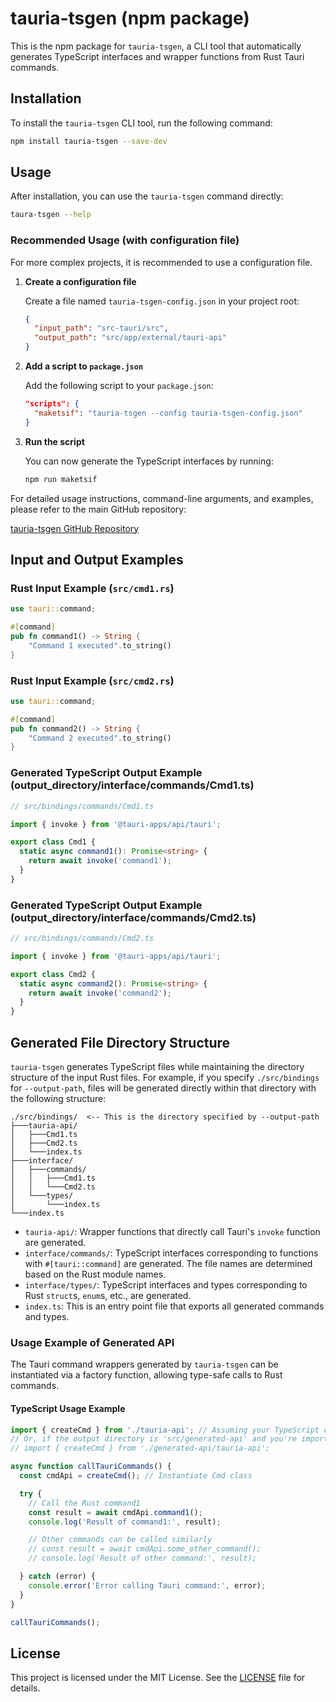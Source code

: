 # tauria-tsgen (npm package)

This is the npm package for `tauria-tsgen`, a CLI tool that automatically generates TypeScript interfaces and wrapper functions from Rust Tauri commands.

## Installation

To install the `tauria-tsgen` CLI tool, run the following command:

```bash
npm install tauria-tsgen --save-dev
```

## Usage

After installation, you can use the `tauria-tsgen` command directly:

```bash
taura-tsgen --help
```

### Recommended Usage (with configuration file)

For more complex projects, it is recommended to use a configuration file.

1.  **Create a configuration file**

    Create a file named `tauria-tsgen-config.json` in your project root:

    ```json
    {
      "input_path": "src-tauri/src",
      "output_path": "src/app/external/tauri-api"
    }
    ```

2.  **Add a script to `package.json`**

    Add the following script to your `package.json`:

    ```json
    "scripts": {
      "maketsif": "tauria-tsgen --config tauria-tsgen-config.json"
    }
    ```

3.  **Run the script**

    You can now generate the TypeScript interfaces by running:

    ```bash
    npm run maketsif
    ```

For detailed usage instructions, command-line arguments, and examples, please refer to the main GitHub repository:

[tauria-tsgen GitHub Repository](https://github.com/yamada28go/tauria-tsgen#readme)

## Input and Output Examples

### Rust Input Example (`src/cmd1.rs`)

```rust
use tauri::command;

#[command]
pub fn command1() -> String {
    "Command 1 executed".to_string()
}
```

### Rust Input Example (`src/cmd2.rs`)

```rust
use tauri::command;

#[command]
pub fn command2() -> String {
    "Command 2 executed".to_string()
}
```

### Generated TypeScript Output Example (output_directory/interface/commands/Cmd1.ts)

```typescript
// src/bindings/commands/Cmd1.ts

import { invoke } from '@tauri-apps/api/tauri';

export class Cmd1 {
  static async command1(): Promise<string> {
    return await invoke('command1');
  }
}
```

### Generated TypeScript Output Example (output_directory/interface/commands/Cmd2.ts)

```typescript
// src/bindings/commands/Cmd2.ts

import { invoke } from '@tauri-apps/api/tauri';

export class Cmd2 {
  static async command2(): Promise<string> {
    return await invoke('command2');
  }
}
```

## Generated File Directory Structure

`tauria-tsgen` generates TypeScript files while maintaining the directory structure of the input Rust files.
For example, if you specify `./src/bindings` for `--output-path`, files will be generated directly within that directory with the following structure:

```
./src/bindings/  <-- This is the directory specified by --output-path
├───tauria-api/
│   ├───Cmd1.ts
│   ├───Cmd2.ts
│   └───index.ts
├───interface/
│   ├───commands/
│   │   ├───Cmd1.ts
│   │   └───Cmd2.ts
│   └───types/
│       └───index.ts
└───index.ts
```

- `tauria-api/`: Wrapper functions that directly call Tauri's `invoke` function are generated.
- `interface/commands/`: TypeScript interfaces corresponding to functions with `#[tauri::command]` are generated. The file names are determined based on the Rust module names.
- `interface/types/`: TypeScript interfaces and types corresponding to Rust `struct`s, `enum`s, etc., are generated.
- `index.ts`: This is an entry point file that exports all generated commands and types.

### Usage Example of Generated API

The Tauri command wrappers generated by `tauria-tsgen` can be instantiated via a factory function, allowing type-safe calls to Rust commands.

#### TypeScript Usage Example

```typescript
import { createCmd } from './tauria-api'; // Assuming your TypeScript config or bundler resolves from the output directory
// Or, if the output directory is 'src/generated-api' and you're importing from 'src/main.ts':
// import { createCmd } from './generated-api/tauria-api';

async function callTauriCommands() {
  const cmdApi = createCmd(); // Instantiate Cmd class

  try {
    // Call the Rust command1
    const result = await cmdApi.command1();
    console.log('Result of command1:', result);

    // Other commands can be called similarly
    // const result = await cmdApi.some_other_command();
    // console.log('Result of other command:', result);

  } catch (error) {
    console.error('Error calling Tauri command:', error);
  }
}

callTauriCommands();
```

## License

This project is licensed under the MIT License. See the [LICENSE](../../LICENSE) file for details.
